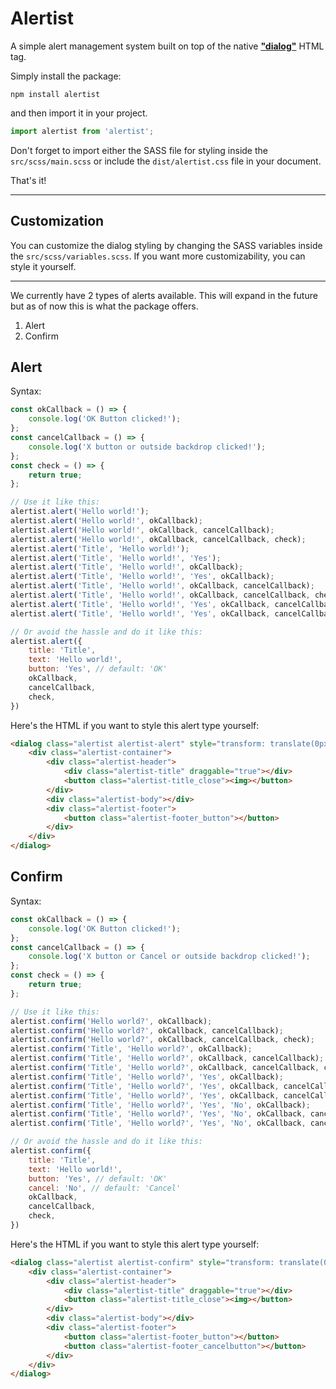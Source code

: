 # Alertist

A simple alert management system built on top of the native [**"dialog"**](https://developer.mozilla.org/en-US/docs/Web/HTML/Element/dialog) HTML tag.

Simply install the package:

```
npm install alertist
```

and then import it in your project.

```javascript
import alertist from 'alertist';
```

Don't forget to import either the SASS file for styling inside the
`src/scss/main.scss` or include the `dist/alertist.css` file in your
document.

That's it!

---

## Customization

You can customize the dialog styling by changing the SASS variables inside the
`src/scss/variables.scss`. If you want more customizability, you can style it
yourself.

---

We currently have 2 types of alerts available. This will expand in the future but
as of now this is what the package offers.

1. Alert
2. Confirm

## Alert

Syntax:
```javascript
const okCallback = () => {
	console.log('OK Button clicked!');
};
const cancelCallback = () => {
	console.log('X button or outside backdrop clicked!');
};
const check = () => {
	return true;
};

// Use it like this:
alertist.alert('Hello world!');
alertist.alert('Hello world!', okCallback);
alertist.alert('Hello world!', okCallback, cancelCallback);
alertist.alert('Hello world!', okCallback, cancelCallback, check);
alertist.alert('Title', 'Hello world!');
alertist.alert('Title', 'Hello world!', 'Yes');
alertist.alert('Title', 'Hello world!', okCallback);
alertist.alert('Title', 'Hello world!', 'Yes', okCallback);
alertist.alert('Title', 'Hello world!', okCallback, cancelCallback);
alertist.alert('Title', 'Hello world!', okCallback, cancelCallback, check);
alertist.alert('Title', 'Hello world!', 'Yes', okCallback, cancelCallback);
alertist.alert('Title', 'Hello world!', 'Yes', okCallback, cancelCallback, check);

// Or avoid the hassle and do it like this:
alertist.alert({
	title: 'Title',
	text: 'Hello world!',
	button: 'Yes', // default: 'OK'
	okCallback,
	cancelCallback,
	check,
})
```

Here's the HTML if you want to style this alert type yourself:
```html
<dialog class="alertist alertist-alert" style="transform: translate(0px, 0px)">
	<div class="alertist-container">
		<div class="alertist-header">
			<div class="alertist-title" draggable="true"></div>
			<button class="alertist-title_close"><img></button>
		</div>
		<div class="alertist-body"></div>
		<div class="alertist-footer">
			<button class="alertist-footer_button"></button>
		</div>
	</div>
</dialog>
```

## Confirm

Syntax:
```javascript
const okCallback = () => {
	console.log('OK Button clicked!');
};
const cancelCallback = () => {
	console.log('X button or Cancel or outside backdrop clicked!');
};
const check = () => {
	return true;
};

// Use it like this:
alertist.confirm('Hello world?', okCallback);
alertist.confirm('Hello world?', okCallback, cancelCallback);
alertist.confirm('Hello world?', okCallback, cancelCallback, check);
alertist.confirm('Title', 'Hello world?', okCallback);
alertist.confirm('Title', 'Hello world?', okCallback, cancelCallback);
alertist.confirm('Title', 'Hello world?', okCallback, cancelCallback, check);
alertist.confirm('Title', 'Hello world?', 'Yes', okCallback);
alertist.confirm('Title', 'Hello world?', 'Yes', okCallback, cancelCallback);
alertist.confirm('Title', 'Hello world?', 'Yes', okCallback, cancelCallback, check);
alertist.confirm('Title', 'Hello world?', 'Yes', 'No', okCallback);
alertist.confirm('Title', 'Hello world?', 'Yes', 'No', okCallback, cancelCallback);
alertist.confirm('Title', 'Hello world?', 'Yes', 'No', okCallback, cancelCallback, check);

// Or avoid the hassle and do it like this:
alertist.confirm({
	title: 'Title',
	text: 'Hello world!',
	button: 'Yes', // default: 'OK'
	cancel: 'No', // default: 'Cancel'
	okCallback,
	cancelCallback,
	check,
})
```

Here's the HTML if you want to style this alert type yourself:
```html
<dialog class="alertist alertist-confirm" style="transform: translate(0px, 0px)">
	<div class="alertist-container">
		<div class="alertist-header">
			<div class="alertist-title" draggable="true"></div>
			<button class="alertist-title_close"><img></button>
		</div>
		<div class="alertist-body"></div>
		<div class="alertist-footer">
			<button class="alertist-footer_button"></button>
			<button class="alertist-footer_cancelbutton"></button>
		</div>
	</div>
</dialog>
```


